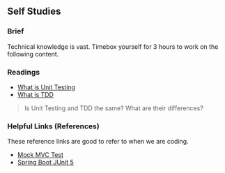 ## Self Studies

### Brief

Technical knowledge is vast. Timebox yourself for 3 hours to work on the following content.


### Readings

- [What is Unit Testing](https://medium.com/udemy-engineering/unit-testing-best-practices-f877799f6dfd)
- [What is TDD](https://medium.com/@tunkhine126/red-green-refactor-42b5b643b506)

> Is Unit Testing and TDD the same? What are their differences?

### Helpful Links (References)

These reference links are good to refer to when we are coding.

- [Mock MVC Test](https://howtodoinjava.com/spring-boot2/testing/spring-boot-mockmvc-example/)
- [Spring Boot JUnit 5](https://www.baeldung.com/junit-5)